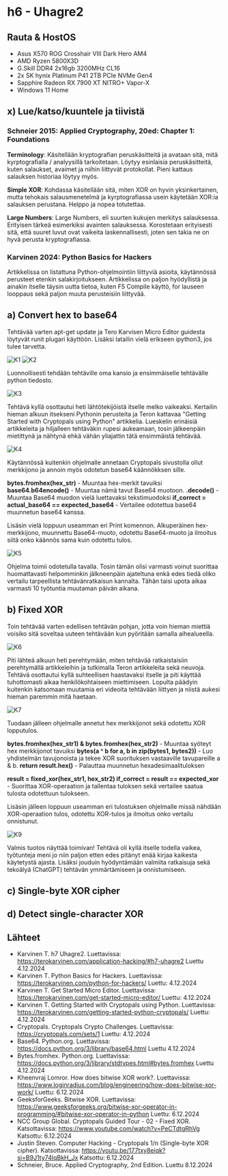 # h6 - Uhagre2

## Rauta & HostOS

- Asus X570 ROG Crosshair VIII Dark Hero AM4
- AMD Ryzen 5800X3D
- G.Skill DDR4 2x16gb 3200MHz CL16
- 2x SK hynix Platinum P41 2TB PCIe NVMe Gen4
- Sapphire Radeon RX 7900 XT NITRO+ Vapor-X
- Windows 11 Home

## x) Lue/katso/kuuntele ja tiivistä

### Schneier 2015: Applied Cryptography, 20ed: Chapter 1: Foundations
**Terminology**: Käsitellään kryptografian peruskäsitteitä ja avataan sitä, mitä kyrptografialla / analyysillä tarkoitetaan. Löytyy esinlaisia peruskäsitteitä, kuten salaukset, avaimet ja niihin liittyvät protokollat. Pieni kattaus salauksen historiaa löytyy myös.

**Simple XOR**: Kohdassa käsitellään sitä, miten XOR on hyvin yksinkertainen, mutta tehokais salausmenetelmä ja kyrptografiassa usein käytetään XOR:ia salauksen perustana. Helppo ja nopea totutettaa. 

**Large Numbers**: Large Numbers, eli suurten kukujen merkitys salauksessa. Erityisen tärkeä esimerkiksi avainten salauksessa. Korostetaan erityisesti sitä, että suuret luvut ovat vaikeita laskennallisesti, joten sen takia ne on hyvä perusta kryptografiassa.

### Karvinen 2024: Python Basics for Hackers
Artikkelissa on listattuna Python-ohjelmointiin liittyviä asioita, käytännössä perusteet etenkin salakirjoitukseen. Artikkelissa on paljon hyödyllistä ja ainakin itselle täysin uutta tietoa, kuten F5 Compile käyttö, for lauseen looppaus sekä paljon muuta perusteisiin liittyvää.

## a) Convert hex to base64
Tehtävää varten apt-get update ja Tero Karvisen Micro Editor guidesta löytyvät runit plugari käyttöön. Lisäksi latailin vielä erikseen ipython3, jos tulee tarvetta.

![K1](1.png)
![K2](2.png)

Luonnollisesti tehdään tehtäville oma kansio ja ensimmäiselle tehtävälle python tiedosto.

![K3](3.png)

Tehtävä kyllä osottautui heti lähtötekijöistä itselle melko vaikeaksi. Kertailin hieman alkuun itsekseni Pythonin perusteita ja Teron kattavaa "Getting Started with Cryptopals using Python" artikkelia. Lueskelin erinäisiä artikkeleita ja hiljalleen tehtäväkin rupesi aukeamaan, tosin jälkeenpäin mietittynä ja nähtynä ehkä vähän yliajattin tätä ensimmäistä tehtävää.

![K4](4.png)

Käytännössä kuitenkin ohjelmalle annetaan Cryptopals sivustolla ollut merkkijono ja annoin myös odotetun base64 käännökksen sille. 

**bytes.fromhex(hex_str)** - Muuntaa hex-merkit tavuiksi
**base64.b64encode()** - Muuntaa nämä tavut Base64 muotoon.
**.decode()** - Muuntaa Base64 muodon vielä luettavaksi tekstimuodoksi
**if_correct = actual_base64 == expected_base64** - Vertailee odotettua base64 muunnetun base64 kanssa.

Lisäsin vielä loppuun useamman eri Print komennon. Alkuperäinen hex-merkkijono, muunnettu Base64-muoto, odotettu Base64-muoto ja ilmoitus siitä onko käännös sama kuin odotettu tulos.

![K5](5.png)

Ohjelma toimii odotetulla tavalla. Tosin tämän olisi varmasti voinut suorittaa huomattavasti helpomminkin jälkneenpäin ajateltuna enkä edes tiedä oliko vertailu tarpeellista tehtävänratkaisun kannalta. Tähän taisi upota aikaa varmasti 10 työtuntia muutaman päivän aikana.

## b) Fixed XOR
Toin tehtävää varten edellisen tehtävän pohjan, jotta voin hieman miettiä voisiko sitä soveltaa uuteen tehtävään kun pyöritään samalla aihealueella.

![K6](6.png)

Piti lähteä alkuun heti perehtymään, miten tehtävää ratkaistaisiin perehtymällä artikkeleihin ja tutkimalla Teron artikkeleita sekä neuvoja. Tehtävä osottautui kyllä suhteellisen haastavaksi itselle ja piti käyttää tuhottomasti aikaa henkilökohtaiseen miettimiseen. Lopulta päädyin kuitenkin katsomaan muutamia eri videoita tehtävään liittyen ja niistä aukesi hieman paremmin mitä haetaan.

![K7](7.png)

Tuodaan jälleen ohjelmalle annetut hex merkkijonot sekä odotettu XOR lopputulos.

**bytes.fromhex(hex_str1) & bytes.fromhex(hex_str2)** - Muuntaa syöteyt hex merkkijonot tavuiksi
**bytes(a ^ b for a, b in zip(bytes1, bytes2))** - Luo yhdistelmän tavujonoista ja tekee XOR suorituksen vastaaville tavupareille a & b.
**return result.hex()** - Palauttaa muunnetun hexadesimaalituloksen

**result = fixed_xor(hex_str1, hex_str2)
if_correct = result == expected_xor** - Suorittaa XOR-operaation ja tallentaa tuloksen sekä vertailee saatua tulosta odotettuun tulokseen.

Lisäsin jälleen loppuun useamman eri tulostuksen ohjelmalle missä nähdään XOR-operaation tulos, odotettu XOR-tulos ja ilmoitus onko vertailu onnistunut.

![K9](9.png)

Valmis tuotos näyttää toimivan! Tehtävä oli kyllä itselle todella vaikea, työtunteja meni jo niin paljon etten edes pitänyt enää kirjaa kaikesta käytetystä ajasta. Lisäksi jouduin hyödyntämään valmiita ratkaisuja sekä tekoälyä (ChatGPT) tehtävän ymmärtämiseen ja onnistumiseen.

## c) Single-byte XOR cipher

## d) Detect single-character XOR

## Lähteet
- Karvinen T. h7 Uhagre2. Luettavissa: https://terokarvinen.com/application-hacking/#h7-uhagre2 Luettu 4.12.2024
- Karvinen T. Python Basics for Hackers. Luettavissa: https://terokarvinen.com/python-for-hackers/ Luettu: 4.12.2024
- Karvinen T. Get Started Micro Editor. Luettavissa: https://terokarvinen.com/get-started-micro-editor/ Luettu: 4.12.2024
- Karvinen T. Getting Started with Cryptopals using Python. Luettavissa: https://terokarvinen.com/getting-started-python-cryptopals/ Luettu: 4.12.2024
- Cryptopals. Cryptopals Crypto Challenges. Luettavissa: https://cryptopals.com/sets/1 Luettu: 4.12.2024
- Base64. Python.org. Luettavissa: https://docs.python.org/3/library/base64.html Luettu 4.12.2024
- Bytes.fromhex. Python.org. Luettavissa: https://docs.python.org/3/library/stdtypes.html#bytes.fromhex Luettu 4.12.2024
- Kheenvraj Lomror. How does bitwise XOR work?. Luettavissa: https://www.loginradius.com/blog/engineering/how-does-bitwise-xor-work/ Luettu: 6.12.2024
- GeeksforGeeks. Bitwise XOR. Luettavissa: https://www.geeksforgeeks.org/bitwise-xor-operator-in-programming/#bitwise-xor-operator-in-python Luettu: 6.12.2024
- NCC Group Global. Cryptopals Guided Tour - 02 - Fixed XOR. Katsottavissa: https://www.youtube.com/watch?v=PeCTdtgRhVg Katsottu: 6.12.2024
- Justin Steven. Computer Hacking - Cryptopals 1/n (Single-byte XOR cipher). Katsottavissa: https://youtu.be/177txy8eiqk?si=B9J1ty74IqBkH_Jx Katsottu: 6.12.2024
- Schneier, Bruce. Applied Cryptography, 2nd Edition. Luettu 8.12.2024

